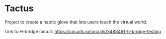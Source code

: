 # Tactus
Project to create a haptic glove that lets users touch the virtual world.

Link to H-bridge circuit: https://circuits.io/circuits/3483491-h-bridge-testing

